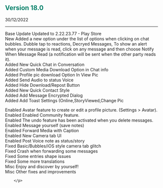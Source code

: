 <h2 style="color: #008069"> Version 18.0</h2>
    <date>30/12/2022</date>
    <hr/>
    <p>

<baseup>Base Update</baseup> Updated to 2.22.23.77 - Play Store<br>
<point>New</point> Added a new option under the list of options when clicking on chat bubbles. Dubble tap to reactions, Decryed Messages, To show an alert when your message is read, click on any message and then choose Notify When Message Read (a notification will be sent when the other party reads it).<br/>
		<point>Added</point> New Quick Chat in Conversation<br>
				<point>Added</point> Custom Media Download Option in Chat info <br>
						<point>Added</point> Profile pic download Option In View Pic<br>
		<point>Added</point> Send Audio to status Voice<br>
		<point>Added</point> Hide Download/Repost Button<br>
		<point>Added</point> New Quick Contact Style<br>
				<point>Added</point> Add Message Encrypted Dialog<br>
						<point>Added</point> Add Toast Settings (Online,StoryViewed,Change Pic<br>


<enable>Enabled</enable> Avatar feature to create or edit a profile picture. (Settings > Avatar).<br/>
<enable>Enabled</enable> Enabled Community feature.<br/>
<enable>Enabled</enable> The undo feature has been activated when you delete messages. <br/>
<enable>Enabled</enable> Message yourself (save notes) <br/>
<enable>Enabled</enable> Forward Media with Caption <br/>
<enable>Enabled</enable> New Camera tab UI <br/>
<enable>Enabled</enable> Post Voice note as status/story <br/>
<fixed>Fixed</fixed> Basic/Bubbles/iOS style camera tab glitch <br/>
<fixed>Fixed</fixed> Crash when forwarding some messages <br/>
<fixed>Fixed</fixed> Some entries shape issues <br/>
<fixed>Fixed</fixed> Some more translations <br/>
<fixed>Misc</fixed> Enjoy and discover by yourself!<br/>
<fixed>Misc</fixed> Other fixes and improvements

	    </p>
